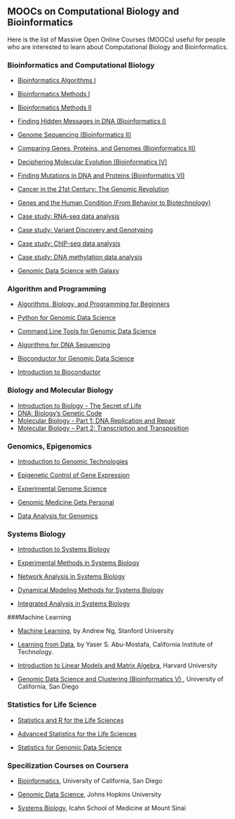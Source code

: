 ## MOOCs on Computational Biology and Bioinformatics

Here is the list of Massive Open Online Courses (MOOCs) useful for people who are interested to learn about Computational Biology and Bioinformatics.

### Bioinformatics and Computational Biology

- [Bioinformatics Algorithms I](https://www.coursera.org/course/bioinformatics)

- [Bioinformatics Methods I](https://www.coursera.org/course/bioinfomethods1)

- [Bioinformatics Methods II](https://www.coursera.org/course/bioinfomethods2)

- [Finding Hidden Messages in DNA (Bioinformatics I) ](https://www.coursera.org/course/hiddenmessages)

- [Genome Sequencing (Bioinformatics II) ](https://www.coursera.org/course/assembly)

- [Comparing Genes, Proteins, and Genomes (Bioinformatics III) ](https://www.coursera.org/course/comparinggenomes)

- [Deciphering Molecular Evolution (Bioinformatics IV) ](https://www.coursera.org/course/molecularevolution)

- [Finding Mutations in DNA and Proteins (Bioinformatics VI) ](https://www.coursera.org/course/mutations)

- [Cancer in the 21st Century: The Genomic Revolution](https://www.futurelearn.com/courses/cancer-and-the-genomic-revolution)

- [Genes and the Human Condition (From Behavior to Biotechnology)](https://www.coursera.org/course/genes)

- [Case study: RNA-seq data analysis](https://www.edx.org/course/case-study-rna-seq-data-analysis-harvardx-ph525-5x)

- [Case study: Variant Discovery and Genotyping](https://www.edx.org/course/case-study-variant-discovery-genotyping-harvardx-ph525-6x)

- [Case study: ChIP-seq data analysis](https://www.edx.org/course/case-study-chip-seq-data-analysis-harvardx-ph525-7x)

- [Case study: DNA methylation data analysis](https://www.edx.org/course/case-study-dna-methylation-data-analysis-harvardx-ph525-8x)

- [Genomic Data Science with Galaxy ](https://www.coursera.org/course/gengalaxy)


### Algorithm and Programming
- [Algorithms, Biology, and Programming for Beginners](https://www.coursera.org/course/algobioprogramming)

- [Python for Genomic Data Science ](https://www.coursera.org/course/genpython)

- [Command Line Tools for Genomic Data Science ](https://www.coursera.org/course/gencommand)

- [Algorithms for DNA Sequencing ](https://www.coursera.org/course/ads1)

- [Bioconductor for Genomic Data Science ](https://www.coursera.org/course/genbioconductor)

- [Introduction to Bioconductor](https://www.edx.org/course/introduction-bioconductor-harvardx-ph525-4x)

### Biology and Molecular Biology
- [Introduction to Biology - The Secret of Life](https://www.edx.org/course/introduction-biology-secret-life-mitx-7-00x-2)
- [DNA: Biology’s Genetic Code](https://www.edx.org/course/dna-biologys-genetic-code-ricex-bioc300-2x)
- [Molecular Biology - Part 1: DNA Replication and Repair](https://www.edx.org/course/molecular-biology-part-1-dna-replication-mitx-7-28-1x1)
- [Molecular Biology – Part 2: Transcription and Transposition](https://www.edx.org/course/molecular-biology-part-2-transcription-mitx-7-28-2x)

### Genomics, Epigenomics
- [Introduction to Genomic Technologies ](https://www.coursera.org/course/genintro)

- [Epigenetic Control of Gene Expression](https://www.coursera.org/course/epigenetics)

- [Experimental Genome Science](https://www.coursera.org/course/genomescience)

- [Genomic Medicine Gets Personal](https://www.edx.org/course/georgetownx/georgetownx-medx202-01-genomic-medicine-837)

- [Data Analysis for Genomics](https://www.edx.org/course/harvardx/harvardx-ph525x-data-analysis-genomics-1401)

### Systems Biology

- [Introduction to Systems Biology](https://www.coursera.org/course/sysbio)

- [Experimental Methods in Systems Biology ](https://www.coursera.org/course/expmethods)

- [Network Analysis in Systems Biology](https://www.coursera.org/course/netsysbio)

- [Dynamical Modeling Methods for Systems Biology ](https://www.coursera.org/course/dynamicalmodeling)

- [Integrated Analysis in Systems Biology ](https://www.coursera.org/course/integratedanalysis)


###Machine Learning
- [Machine Learning](https://www.coursera.org/learn/machine-learning), by Andrew Ng, Stanford University

- [Learning from Data](https://work.caltech.edu/telecourse.html), by Yaser S. Abu-Mostafa, California Institute of Technology.

- [Introduction to Linear Models and Matrix Algebra](https://www.edx.org/course/introduction-linear-models-matrix-harvardx-ph525-2x), Harvard University

- [Genomic Data Science and Clustering (Bioinformatics V) ](https://www.coursera.org/course/clustering), University of California, San Diego


### Statistics for Life Science
- [Statistics and R for the Life Sciences](https://www.edx.org/course/statistics-r-life-sciences-harvardx-ph525-1x)

- [Advanced Statistics for the Life Sciences](https://www.edx.org/course/advanced-statistics-life-sciences-harvardx-ph525-3x)

- [Statistics for Genomic Data Science ](https://www.coursera.org/course/genstats)

### Specilization Courses on Coursera
- [Bioinformatics](https://www.coursera.org/specialization/bioinformatics/34), University of California, San Diego

- [Genomic Data Science](https://www.coursera.org/specialization/genomics/41), Johns Hopkins University

- [Systems Biology](https://www.coursera.org/specialization/systemsbiology/6), Icahn School of Medicine at Mount Sinai



